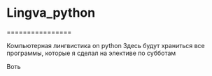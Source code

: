 # Lingva_python
================

Компьютерная лингвистика on python
Здесь будут храниться все программы, которые я сделал на элективе по субботам

Воть
